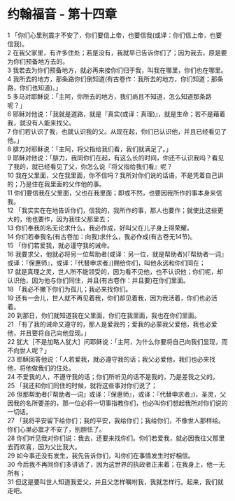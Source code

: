 # 约翰福音 - 第十四章
  
 1 「你们心里别震才不安了，你们要信上帝，也要信我(或译：你们信上帝，也要信我)。  
 2 在我父家里，有许多住处；若是没有，我就早已告诉你们了；因为我去，原是要为你们预备地方去的。  
 3 我若去为你们预备地方，就必再来接你们归于我，叫我在哪里，你们也在哪里。  
 4 我所去的地方，那条路你们倒知道(有古卷作：我所去的地方，你们知道；那条路，你们也知道)。」  
 5 多马对耶稣说：「主阿，你所去的地方，我们尚且不知道，怎么知道那条路呢？」  
 6 耶稣对他说：「我就是道路，就是『真实(或译：真理)』，就是生命；若不是藉着我，就没有人能来找父。  
 7 你们若认识了我，也就认识我的父。从现在起，你们已认识他，并且已经看见了他。」  
 8 腓力对耶稣说：「主阿，将父指给我们看，我们就满足了。」  
 9 耶稣对他说：「腓力，我同你们在起，有这么长的时间，你还不认识我吗？看见了我的，就已经看见了父，你怎么说『将父指给我们看』呢？  
 10 我在父里面，父在我里面，你不信吗？我所对你们说的话语，不是凭着自己讲的；乃是住在我里面的父作他的事。  
 11 你们要信我在父里面，父也在我里面；即或不然，也要因我所作的事本身来信我。  
 12 「我实实在在地告诉你们，信我的，我所作的事，那人也要作；就使比这些更大的，他也要作，因为我往父那里去；  
 13 你们奉我的名无论求什么，我必作成，好叫父在儿子身上得荣耀。  
 14 你们若奉我名(有古卷加：向我)求什么，我必作成(有古卷无14节)。  
 15 「你们若爱我，就必谨守我的诫命。  
 16 我要求父，他就必将另一位帮助者(或译：另一位，就是帮助者)(『帮助者一词』或译：『保惠师』，或译：『代替申求者』)赐给你们，叫他永远和你们同在；  
 17 就是真理之灵，世人所不能领受的，因为看不见他，也不认识他；你们呢，却认识他，因为他与你们同住，并且(有古卷作：并且要)在你们里面。  
 18 「我必不撇下你们为孤儿；我必来找你们。  
 19 还有一会儿，世人就不再见着我，你们却见着我，因为我活着，你们也必活着。  
 20 到那日，你们就知道我在父里面，你们在我里面，我也在你们里面。  
 21 「有了我的诫命又遵守的，那人是爱我的；爱我的必蒙我父爱他，我也必爱他，并且要将自己向他显现。」  
 22 犹大［不是加略人犹大］问耶稣说：「主阿，为什么你要将自己向我们显现，而不向世人呢？」  
 23 耶稣回答他说：「人若爱我，就必遵守我的话；我父必爱他，我们也必来找他，将他做我们的住处。  
 24 不爱我的人，不遵守我的话；你们所听见的话不是我的，乃是差我之父的。  
 25 「我还和你们同住的时候，就将这些事对你们说了；  
 26 但那帮助者(『帮助者一词』或译：『保惠师』，或译：『代替申求者』)，圣灵，父因我的名所要差的，那一位必将一切事指教你们，也必叫你们想起我所对你们说的一切话。  
 27 「我将平安留下给你们；我的平安，我给你们；我给你们，不像世人那样给。你们心里必震才不安了，别胆怯了。  
 28 你们听见我对你们说：我去，还要来找你们。你们若爱我，就必因我往父那里去而欢喜，因为父比我大。  
 29 如今事还没有发生，我先告诉你们，叫你们在事情发生时好相信。  
 30 今后我不再同你们多讲话了，因为这世界的执政者正来着；在我身上，他一无所有；  
 31 但这是要叫世人知道我爱父，并且父怎样嘱咐我，我就怎样行。起来，我们就走吧。
